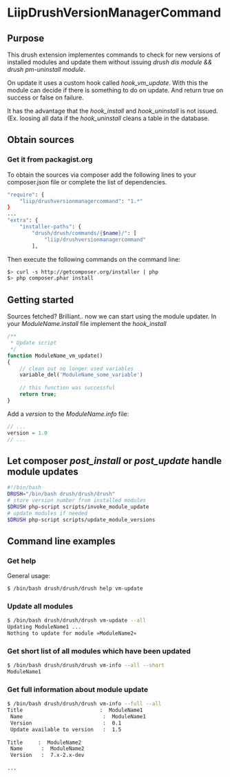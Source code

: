 # LiipDrushVersionManagerCommand

## Purpose
This drush extension implementes commands to check for new versions of installed modules and update them without issuing *drush dis module && drush pm-uninstall module*.

On update it uses a custom hook called *hook_vm_update*. With this the module can decide if there is something to do on update. And return true on success or false on failure.

It has the advantage that the *hook_install* and *hook_uninstall* is not issued. (Ex. loosing all data if the *hook_uninstall* cleans a table in the database.

## Obtain sources

### Get it from packagist.org
To obtain the sources via composer add the following lines to your composer.json file or complete the list of
dependencies.

```bash
"require": {
    "liip/drushversionmanagercommand": "1.*"
}
...
"extra": {
    "installer-paths": {
        "drush/drush/commands/{$name}/": [
            "liip/drushversionmanagercommand"
        ],
```

Then execute the following commands on the command line:

```bash
$> curl -s http://getcomposer.org/installer | php
$> php composer.phar install
```

## Getting started

Sources fetched? Brilliant.. now we can start using the module updater.
In your *ModuleName.install* file implement the *hook_install*

```php
/**
 * Update script
 */
function ModuleName_vm_update()
{
    // clean out no longer used variables
    variable_del('ModuleName_some_variable')
    
    // this function was successful
    return true;
}
```

Add a *version* to the *ModuleName.info* file:

```php
// ...
version = 1.0
// ...
```


## Let composer *post_install* or *post_update* handle module updates

```bash
#!/bin/bash
DRUSH="/bin/bash drush/drush/drush"
# store version number from installed modules
$DRUSH php-script scripts/invoke_module_update 
# update modules if needed
$DRUSH php-script scripts/update_module_versions
```

## Command line examples

### Get help
General usage:

```bash
$ /bin/bash drush/drush/drush help vm-update
```

### Update all modules
```bash
$ /bin/bash drush/drush/drush vm-update --all
Updating ModuleName1 ...                                                                                [success]
Nothing to update for module »ModuleName2«                                                              [warning]
```

### Get short list of all modules which have been updated
```bash
$ /bin/bash drush/drush/drush vm-info --all --short
ModuleName1
```

### Get full information about module update
```bash
$ /bin/bash drush/drush/drush vm-info --full --all
Title                         :  ModuleName1 
 Name                          :  ModuleName1 
 Version                       :  0.1 
 Update available to version   :  1.5
 
Title     :  ModuleName2         
 Name      :  ModuleName2         
 Version   :  7.x-2.x-dev  
 
...
```


